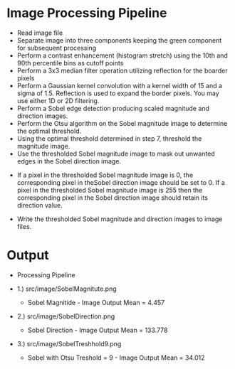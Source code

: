 Image Processing Pipeline
=========================
* Read image file
* Separate image into three components keeping the green component for subsequent processing
* Perform a contrast enhancement (histogram stretch) using the 10th and 90th percentile bins as cutoff points
* Perform a 3x3 median filter operation utilizing reflection for the boarder pixels
* Perform a Gaussian kernel convolution with a kernel width of 15 and a sigma of 1.5. Reflection is used to expand the border pixels. You may use either 1D or 2D filtering.
* Perform a Sobel edge detection producing scaled magnitude and direction images.
* Perform the Otsu algorithm on the Sobel magnitude image to determine the optimal threshold.
* Using the optimal threshold determined in step 7, threshold the magnitude image.
* Use the thresholded Sobel magnitude image to mask out unwanted edges in the Sobel direction image.
 - If a pixel in the thresholded Sobel magnitude image is 0, the corresponding pixel in theSobel direction image should be set to 0. If a pixel in the thresholded Sobel magnitude image is 255 then the corresponding pixel in the Sobel direction image should retain its direction value.
* Write the thresholded Sobel magnitude and direction images to image files.

Output
======
* Processing Pipeline

* 1.) src/image/SobelMagnitute.png
    - Sobel Magnitide - Image Output Mean = 4.457

* 2.) src/image/SobelDirection.png
    - Sobel Direction - Image Output Mean = 133.778

* 3.) src/image/SobelTreshhold9.png
    - Sobel with Otsu Treshold = 9 - Image Output Mean = 34.012
